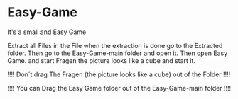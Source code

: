# Easy-Game
It's a small and Easy Game 

Extract all Files in the File 
when the extraction is done go to the Extracted folder.
Then go to the Easy-Game-main folder and open it.
Then open Easy Game. 
and start Fragen
the picture looks like a cube and start it.

 !!!! Don´t drag The Fragen (the picture looks like a cube) out of the Folder  !!!!

 !!!! You can Drag the Easy Game folder out of the Easy-Game-main folder !!!!
